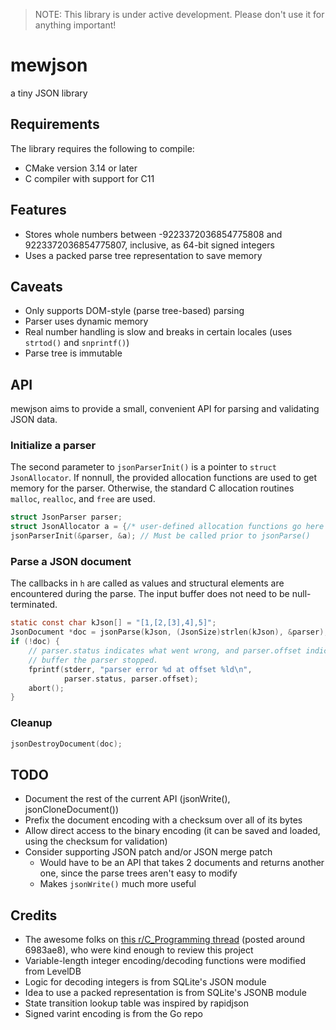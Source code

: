 > NOTE: This library is under active development.
> Please don't use it for anything important!

# mewjson
a tiny JSON library

## Requirements
The library requires the following to compile:
+ CMake version 3.14 or later
+ C compiler with support for C11

## Features
+ Stores whole numbers between -9223372036854775808 and 9223372036854775807, inclusive, as 64-bit signed integers
+ Uses a packed parse tree representation to save memory

## Caveats
+ Only supports DOM-style (parse tree-based) parsing
+ Parser uses dynamic memory
+ Real number handling is slow and breaks in certain locales (uses `strtod()` and `snprintf()`)
+ Parse tree is immutable

## API
mewjson aims to provide a small, convenient API for parsing and validating JSON data.

### Initialize a parser
The second parameter to `jsonParserInit()` is a pointer to `struct JsonAllocator`.
If nonnull, the provided allocation functions are used to get memory for the parser.
Otherwise, the standard C allocation routines `malloc`, `realloc`, and `free` are used.
```C
struct JsonParser parser;
struct JsonAllocator a = {/* user-defined allocation functions go here */};
jsonParserInit(&parser, &a); // Must be called prior to jsonParse()
```

### Parse a JSON document
The callbacks in `h` are called as values and structural elements are encountered during the parse.
The input buffer does not need to be null-terminated.
```C
static const char kJson[] = "[1,[2,[3],4],5]";
JsonDocument *doc = jsonParse(kJson, (JsonSize)strlen(kJson), &parser);
if (!doc) {
    // parser.status indicates what went wrong, and parser.offset indicates where in the input
    // buffer the parser stopped.
    fprintf(stderr, "parser error %d at offset %ld\n",
            parser.status, parser.offset);
    abort();
}
```

### Cleanup
```C
jsonDestroyDocument(doc);
```

## TODO
+ Document the rest of the current API (jsonWrite(), jsonCloneDocument())
+ Prefix the document encoding with a checksum over all of its bytes
+ Allow direct access to the binary encoding (it can be saved and loaded, using the checksum for validation)
+ Consider supporting JSON patch and/or JSON merge patch
  + Would have to be an API that takes 2 documents and returns another one, since the parse trees aren't easy to modify
  + Makes `jsonWrite()` much more useful
## Credits
+ The awesome folks on [this r/C_Programming thread](https://www.reddit.com/r/C_Programming/comments/18aqehf/json_parser_project/) (posted around 6983ae8), who were kind enough to review this project
+ Variable-length integer encoding/decoding functions were modified from LevelDB
+ Logic for decoding integers is from SQLite's JSON module
+ Idea to use a packed representation is from SQLite's JSONB module
+ State transition lookup table was inspired by rapidjson
+ Signed varint encoding is from the Go repo
